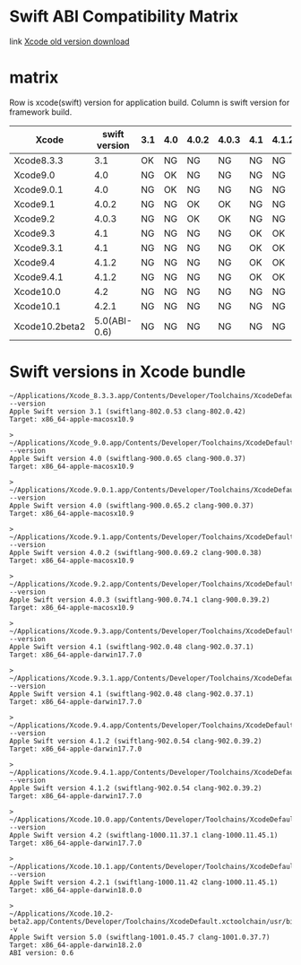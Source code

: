 # Swift ABI Compatibility Matrix

link
[Xcode old version download](https://developer.apple.com/download/more/#)

# matrix

Row is xcode(swift) version for application build.
Column is swift version for framework build. 


|  Xcode     | swift version | 3.1 | 4.0 | 4.0.2 | 4.0.3 | 4.1 | 4.1.2 | 4.2 | 4.2.1 | 5.0 |
|------------|---------------|-----|-----|-------|-------|-----|-------|-----|-------|-----|
| Xcode8.3.3 | 3.1           | OK  | NG  |  NG   |  NG   | NG  |  NG   | NG  |  NG   | NG  |
| Xcode9.0   | 4.0           | NG  | OK  |  NG   |  NG   | NG  |  NG   | NG  |  NG   | NG  |
| Xcode9.0.1 | 4.0           | NG  | OK  |  NG   |  NG   | NG  |  NG   | NG  |  NG   | NG  |
| Xcode9.1   | 4.0.2         | NG  | NG  |  OK   |  OK   | NG  |  NG   | NG  |  NG   | NG  |
| Xcode9.2   | 4.0.3         | NG  | NG  |  OK   |  OK   | NG  |  NG   | NG  |  NG   | NG  |
| Xcode9.3   | 4.1           | NG  | NG  |  NG   |  NG   | OK  |  OK   | NG  |  NG   | NG  |
| Xcode9.3.1 | 4.1           | NG  | NG  |  NG   |  NG   | OK  |  OK   | NG  |  NG   | NG  |
| Xcode9.4   | 4.1.2         | NG  | NG  |  NG   |  NG   | OK  |  OK   | NG  |  NG   | NG  |
| Xcode9.4.1 | 4.1.2         | NG  | NG  |  NG   |  NG   | OK  |  OK   | NG  |  NG   | NG  |
| Xcode10.0  | 4.2           | NG  | NG  |  NG   |  NG   | NG  |  NG   | OK  |  OK   | NG  |
| Xcode10.1  | 4.2.1         | NG  | NG  |  NG   |  NG   | NG  |  NG   | OK  |  OK   | NG  |
| Xcode10.2beta2 | 5.0(ABI-0.6) | NG  | NG  |  NG   |  NG   | NG  |  NG   | NG  |  NG   | OK  |


# Swift versions in Xcode bundle

```
~/Applications/Xcode_8.3.3.app/Contents/Developer/Toolchains/XcodeDefault.xctoolchain/usr/bin/swiftc --version
Apple Swift version 3.1 (swiftlang-802.0.53 clang-802.0.42)
Target: x86_64-apple-macosx10.9
```

```
> ~/Applications/Xcode_9.0.app/Contents/Developer/Toolchains/XcodeDefault.xctoolchain/usr/bin/swiftc --version
Apple Swift version 4.0 (swiftlang-900.0.65 clang-900.0.37)
Target: x86_64-apple-macosx10.9
```

```
> ~/Applications/Xcode.9.0.1.app/Contents/Developer/Toolchains/XcodeDefault.xctoolchain/usr/bin/swiftc --version
Apple Swift version 4.0 (swiftlang-900.0.65.2 clang-900.0.37)
Target: x86_64-apple-macosx10.9
```

```
> ~/Applications/Xcode.9.1.app/Contents/Developer/Toolchains/XcodeDefault.xctoolchain/usr/bin/swiftc --version
Apple Swift version 4.0.2 (swiftlang-900.0.69.2 clang-900.0.38)
Target: x86_64-apple-macosx10.9
```

```
> ~/Applications/Xcode.9.2.app/Contents/Developer/Toolchains/XcodeDefault.xctoolchain/usr/bin/swiftc --version
Apple Swift version 4.0.3 (swiftlang-900.0.74.1 clang-900.0.39.2)
Target: x86_64-apple-macosx10.9
```

```
> ~/Applications/Xcode.9.3.app/Contents/Developer/Toolchains/XcodeDefault.xctoolchain/usr/bin/swiftc --version
Apple Swift version 4.1 (swiftlang-902.0.48 clang-902.0.37.1)
Target: x86_64-apple-darwin17.7.0
```

```
> ~/Applications/Xcode.9.3.1.app/Contents/Developer/Toolchains/XcodeDefault.xctoolchain/usr/bin/swiftc --version
Apple Swift version 4.1 (swiftlang-902.0.48 clang-902.0.37.1)
Target: x86_64-apple-darwin17.7.0
```

```
> ~/Applications/Xcode.9.4.app/Contents/Developer/Toolchains/XcodeDefault.xctoolchain/usr/bin/swiftc --version
Apple Swift version 4.1.2 (swiftlang-902.0.54 clang-902.0.39.2)
Target: x86_64-apple-darwin17.7.0
```

```
> ~/Applications/Xcode.9.4.1.app/Contents/Developer/Toolchains/XcodeDefault.xctoolchain/usr/bin/swiftc --version
Apple Swift version 4.1.2 (swiftlang-902.0.54 clang-902.0.39.2)
Target: x86_64-apple-darwin17.7.0
```

```
> ~/Applications/Xcode.10.0.app/Contents/Developer/Toolchains/XcodeDefault.xctoolchain/usr/bin/swiftc --version
Apple Swift version 4.2 (swiftlang-1000.11.37.1 clang-1000.11.45.1)
Target: x86_64-apple-darwin17.7.0
```

```
> ~/Applications/Xcode.10.1.app/Contents/Developer/Toolchains/XcodeDefault.xctoolchain/usr/bin/swiftc --version
Apple Swift version 4.2.1 (swiftlang-1000.11.42 clang-1000.11.45.1)
Target: x86_64-apple-darwin18.0.0
```


```
>
~/Applications/Xcode.10.2-beta2.app/Contents/Developer/Toolchains/XcodeDefault.xctoolchain/usr/bin/swiftc -v
Apple Swift version 5.0 (swiftlang-1001.0.45.7 clang-1001.0.37.7)
Target: x86_64-apple-darwin18.2.0
ABI version: 0.6
```